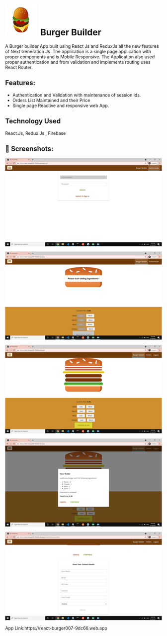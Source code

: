 
# <img src="https://github.com/ishank007/React-burgerApp/blob/main/Samples/11.jpg" width="100px" height="100px">&nbsp;&nbsp;<span>Burger Builder</span>

A Burger builder App built using React Js and ReduxJs all the new features of Next Generation Js. The application is a single page application with proper components and is Mobile Responsive. The Application also used proper authentication and from validation and implements routing uses React Router.

## Features:
- Authentication and Validation with maintenance of session ids.
- Orders List Maintained and their Price
- Single page Reactive and responsive web App.

## Technology Used
  React.Js, Redux.Js , Firebase 
  
## 📸 Screenshots: 
<p align="center">
  <img src="https://github.com/ishank007/React-burgerApp/blob/main/Samples/0.png" />
</p>



<p align="center">
  <img src="https://github.com/ishank007/React-burgerApp/blob/main/Samples/1.png"  />
</p>



<p align="center">
  <img src="https://github.com/ishank007/React-burgerApp/blob/main/Samples/2.png"  />
</p>



<p align="center">
  <img src="https://github.com/ishank007/React-burgerApp/blob/main/Samples/3.png"  />
</p>



<p align="center">
  <img src="https://github.com/ishank007/React-burgerApp/blob/main/Samples/4.png"  />
</p>

<p>App Link:https://react-burger007-9dc66.web.app </p>
